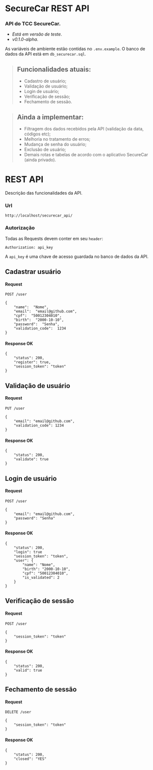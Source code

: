 # SecureCar REST API

### API do TCC SecureCar.
- *Está em versão de teste*.
- *v0.1.0-alpha*.

As variáveis de ambiente estão contidas no `.env.example`. 
O banco de dados da API está em `db_securecar.sql`.

> ## Funcionalidades atuais:
>- Cadastro de usuário;
>- Validação de usuário; 
>- Login de usuário;
>- Verificação de sessão;
>- Fechamento de sessão.  

> ## Ainda a implementar:
>- Filtragem dos dados recebidos pela API (validação da data, códigos etc);
>- Melhoria no tratamento de erros;
>- Mudança de senha do usuário;
>- Exclusão de usuário;
>- Demais rotas e tabelas de acordo com o aplicativo SecureCar (ainda privado).

# REST API

Descrição das funcionalidades da API.

### Url
		
	http://localhost/securecar_api/

### Autorização

Todas as Requests devem conter em seu `header`:

	Authorization: api_key

A `api_key` é uma chave de acesso guardada no banco de dados da API. 
	
## Cadastrar usuário

#### Request 

`POST /user`

	{
		"name":  "Nome",
		"email":  "email@github.com",
		"cpf":  "50012304010",
		"birth":  "2000-10-10",
		"password":  "Senha",
		"validation_code":  1234
	}
	
#### Response OK

	{
		"status": 200,
		"register": true,
		"session_token": "token"
	}
	
## Validação de usuário

#### Request

`PUT /user`

	{
		"email": "email@github.com",
		"validation_code": 1234
	}
	
#### Response OK
	
	{
		"status": 200,
		"validate": true
	}
	
##  Login de usuário

#### Request

`POST /user`

	{
		"email": "email@github.com",
		"password": "Senha"
	}

#### Response OK

	{
		"status": 200,
		"login": true
		"session_token": "token",
		"user": {
			"name": "Nome",
			"birth": "2000-10-10",
			"cpf": "50012304010",
			"is_validated": 2
		}
	}

## Verificação de sessão

#### Request

`POST /user`

	{ 
		"session_token": "token"
	}

#### Response OK

	{
		"status": 200,
		"valid": true
	}

## Fechamento de sessão

#### Request

`DELETE /user`

	{
		"session_token": "token"
	}

#### Response OK

	{
		"status": 200,
		"closed": "YES"
	}
